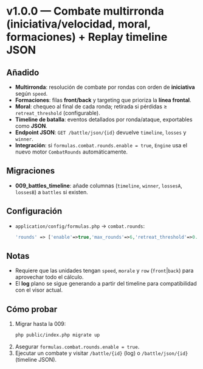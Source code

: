 # v1.0.0 — Combate multirronda (iniciativa/velocidad, moral, formaciones) + Replay timeline JSON

## Añadido
- **Multirronda**: resolución de combate por rondas con orden de **iniciativa** según `speed`.
- **Formaciones**: filas **front/back** y targeting que prioriza la **línea frontal**.
- **Moral**: chequeo al final de cada ronda; retirada si pérdidas ≥ `retreat_threshold` (configurable).
- **Timeline de batalla**: eventos detallados por ronda/ataque, exportables como **JSON**.
- **Endpoint JSON**: `GET /battle/json/{id}` devuelve `timeline`, `losses` y `winner`.
- **Integración**: si `formulas.combat.rounds.enable = true`, `Engine` usa el nuevo motor `CombatRounds` automáticamente.

## Migraciones
- **009_battles_timeline**: añade columnas (`timeline`, `winner`, `lossesA`, `lossesB`) a `battles` si existen.

## Configuración
- `application/config/formulas.php` → `combat.rounds`:
  ```php
  'rounds' => ['enable'=>true,'max_rounds'=>6,'retreat_threshold'=>0.3]
  ```

## Notas
- Requiere que las unidades tengan `speed`, `morale` y `row` (`front`|`back`) para aprovechar todo el cálculo.
- El **log** plano se sigue generando a partir del timeline para compatibilidad con el visor actual.

## Cómo probar
1. Migrar hasta la 009:
   ```bash
   php public/index.php migrate up
   ```
2. Asegurar `formulas.combat.rounds.enable = true`.
3. Ejecutar un combate y visitar `/battle/{id}` (log) o `/battle/json/{id}` (timeline JSON).
